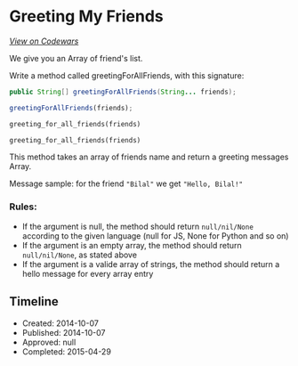 # Greeting My Friends
[*View on Codewars*](https://www.codewars.com/kata/greeting-my-friends)

We give you an Array of friend's list. 

Write a method called greetingForAllFriends, with this signature:

```java
public String[] greetingForAllFriends(String... friends);
```
```javascript
greetingForAllFriends(friends);
```
```python
greeting_for_all_friends(friends)
```
```ruby
greeting_for_all_friends(friends)
```

This method takes an array of friends name and return a greeting messages Array.

Message sample: for the friend `"Bilal"` we get `"Hello, Bilal!"`

### Rules:

  - If the argument is null, the method should return `null/nil/None` according to the given language (null for JS, None for Python and so on)
  - If the argument is an empty array, the method should return `null/nil/None`, as stated above
  - If the argument is a valide array of strings, the method should return a hello message for every array entry

## Timeline
- Created: 2014-10-07
- Published: 2014-10-07
- Approved: null
- Completed: 2015-04-29